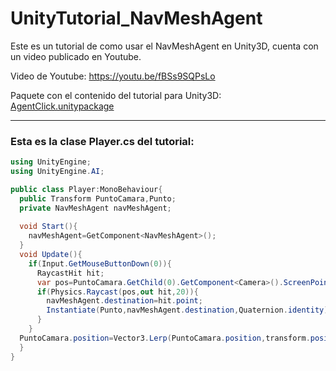 # UnityTutorial_NavMeshAgent
Este es un tutorial de como usar el NavMeshAgent en Unity3D, cuenta con un video publicado en Youtube.

Video de Youtube: https://youtu.be/fBSs9SQPsLo

Paquete con el contenido del tutorial para Unity3D: <a href="https://github.com/TBMSP/UnityTutorial_NavMeshAgent/blob/master/AgentClick.unitypackage">AgentClick.unitypackage</a>

---

### Esta es la clase Player.cs del tutorial:
```c#
using UnityEngine;
using UnityEngine.AI;

public class Player:MonoBehaviour{
  public Transform PuntoCamara,Punto;
  private NavMeshAgent navMeshAgent;
  
  void Start(){
    navMeshAgent=GetComponent<NavMeshAgent>();
  }
  void Update(){
    if(Input.GetMouseButtonDown(0)){
      RaycastHit hit;
      var pos=PuntoCamara.GetChild(0).GetComponent<Camera>().ScreenPointToRay(Input.mousePosition);
      if(Physics.Raycast(pos,out hit,20)){
        navMeshAgent.destination=hit.point;
        Instantiate(Punto,navMeshAgent.destination,Quaternion.identity);
      }
    }
  PuntoCamara.position=Vector3.Lerp(PuntoCamara.position,transform.position,5*Time.deltaTime);
  }
}
```
